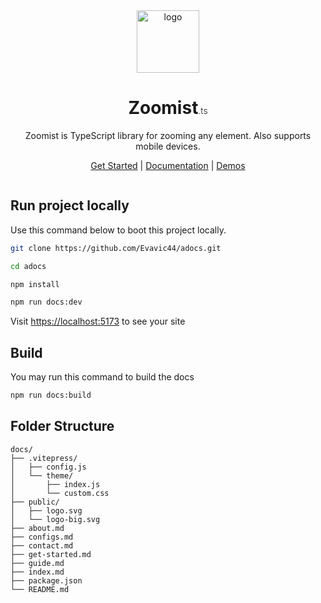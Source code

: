 <div align="center">
  <img src="https://i.imgur.com/fHxO8Fl.png" width="100px" height="100px" alt="logo" />
  <h1>Zoomist<span style="font-size: 14px; font-weight: 300;">.ts</span></h1>
  <p>Zoomist is TypeScript library for zooming any element. Also supports mobile devices.</p>
</div>

<p align="center">
  <a href="">Get Started</a> |
  <a href="">Documentation</a> |
  <a href="">Demos</a>
</p>

<div align="center">
  <a aria-label="NPM version" href="https://github.com/cotton123236/zoomist-ts">
    <img alt="" src="https://img.shields.io/badge/npm-v0.0.0-black?style=for-the-badge">
  </a>
</div>

## Run project locally

Use this command below to boot this project locally.

```bash
git clone https://github.com/Evavic44/adocs.git

cd adocs

npm install

npm run docs:dev
```

Visit [https://localhost:5173](https://localhost:5173) to see your site

## Build
You may run this command to build the docs

```bash
npm run docs:build
```

## Folder Structure

```
docs/
├── .vitepress/
│   ├── config.js
│   └── theme/
│       ├── index.js
│       └── custom.css
├── public/
│   ├── logo.svg
│   └── logo-big.svg
├── about.md
├── configs.md
├── contact.md
├── get-started.md
├── guide.md
├── index.md
├── package.json
└── README.md
```
